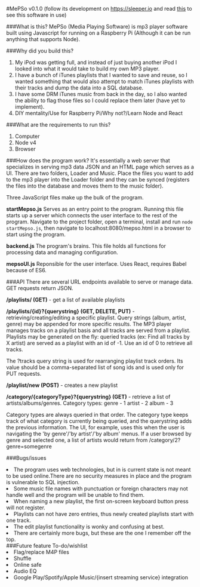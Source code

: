 #MePSo v0.1.0
(follow its development on https://sleeper.io and read [this](https://sleeper.io/2016/02/07/assembling-the-player/) to see this software in use)

###What is this?
MePSo (Media Playing Software) is mp3 player software built using Javascript for running on a Raspberry Pi (Although it can be run anything that supports Node).

###Why did you build this?
1. My iPod was getting full, and instead of just buying another iPod I looked into what it would take to build my own MP3 player.
2. I have a bunch of iTunes playlists that I wanted to save and reuse, so I wanted something that would also attempt to match iTunes playlists with their tracks and dump the data into a SQL database.
3. I have some DRM iTunes music from back in the day, so I also wanted the ability to flag those files so I could replace them later (have yet to implement).  
4. DIY mentality/Use for Raspberry Pi/Why not?/Learn Node and React

###What are the requirements to run this?
1. Computer
2. Node v4
3. Browser

###How does the program work?
It's essentially a web server that specializes in serving mp3 data JSON and an HTML page which serves as a UI. There are two folders, Loader and Music. Place the files you want to add to the mp3 player into the Loader folder and they can be synced (registers the files into the database and moves them to the music folder).

Three JavaScript files make up the bulk of the program.

**startMepso.js** Serves as an entry point to the program. Running this file starts up a server which connects the user interface to the rest of the program.
Navigate to the project folder, open a terminal, install and run <code>node startMepso.js</code>, then navigate to localhost:8080/mepso.html in a browser to start using the program.

**backend.js** The program's brains. This file holds all functions for processing data and managing configuration.

**mepsoUI.js** Reponsible for the user interface. Uses React, requires Babel because of ES6.


###API
There are several URL endpoints available to serve or manage data. GET requests return JSON.

**/playlists/ (GET)** - get a list of available playlists

**/playlists/{id}?{querystring} (GET, DELETE, PUT)** - retrieving/creating/editing a specific playlist. Query strings (album, artist, genre) may be appended for more specific results. The MP3 player manages tracks on a playlist basis and all tracks are served from a playlist. Playlists may be generated on the fly: queried tracks (ex: Find all tracks by X artist) are served as a playlist with an id of -1. Use an id of 0 to retrieve all tracks.

The ?tracks query string is used for rearranging playlist track orders. Its value should be a comma-separated list of song ids and is used only for PUT requests.

**/playlist/new (POST)** - creates a new playlist

**/category/{categoryType}?{querystring} (GET)** - retrieve a list of artists/albums/genres.
Category types:
genre - 1
artist - 2
album - 3

Category types are always queried in that order. The category type keeps track of what category is currently being queried, and the querystring adds the previous information.
The UI, for example, uses this when the user is navigating the 'by genre'/'by artist'/'by album' menus.
If a user browsed by genre and selected one, a list of artists would return from /category/2?genre=somegenre



###Bugs/issues
<li>The program uses web technologies, but in is current state is not meant to be used online.There are no security measures in place and the program is vulnerable to SQL injection.</li>
<li>Some music file names with punctuation or foreign characters may not handle well and the program will be unable to find them.</li>
<li>When naming a new playlist, the first on-screen keyboard button press will not register.</li>
<li>Playlists can not have zero entries, thus newly created playlists start with one track.</li>
<li>The edit playlist functionality is wonky and confusing at best.</li>
<li>There are certainly more bugs, but these are the one I remember off the top.</li>
###Future feature To-do/wishlist
<li>Flag/replace M4P files</li>
<li>Shuffle</li>
<li>Online safe</li>
<li>Audio EQ</li>
<li>Google Play/Spotify/Apple Music/{insert streaming service} integration</li>
